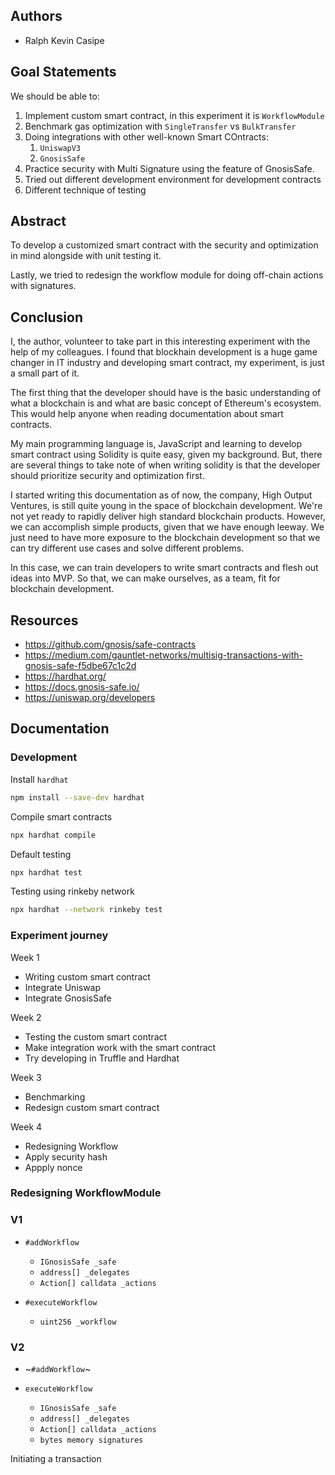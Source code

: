 ## Authors
* Ralph Kevin Casipe

## Goal Statements
We should be able to:
1. Implement custom smart contract, in this experiment it is `WorkflowModule`
2. Benchmark gas optimization with `SingleTransfer` vs `BulkTransfer`
3. Doing integrations with other well-known Smart COntracts:
   1. `UniswapV3`
   2. `GnosisSafe`
4. Practice security with Multi Signature using the feature of GnosisSafe.
5. Tried out different development environment for development contracts
6. Different technique of testing

<!-- TODO: Finish up Abstract -->
## Abstract
To develop a customized smart contract with the security and optimization in mind alongside with unit testing it.

Lastly, we tried to redesign the workflow module for doing off-chain actions with signatures.

## Conclusion
I, the author, volunteer to take part in this interesting experiment with the help of my colleagues. I found 
that blockhain development is a huge game changer in IT industry and developing smart contract, my experiment, is just a small part of it.

The first thing that the developer should have is the basic understanding of what a blockchain is and what are basic concept of Ethereum's ecosystem. This would help anyone when reading documentation about smart contracts.

My main programming language is, JavaScript and learning to develop smart contract using Solidity is quite easy, given my background. But, there are several things to take note of when writing solidity is that the developer should prioritize security and optimization first.

I started writing this documentation as of now, the company, High Output Ventures, is still quite young in the space of blockchain development. We're not yet ready to rapidly deliver high standard blockchain products. However, we can accomplish simple products, given that we have enough leeway. We just need to have more exposure to the blockchain development so that we can try different use cases and solve different problems.

In this case, we can train developers to write smart contracts and flesh out ideas into MVP. So that, we can make ourselves, as a team, fit for blockchain development.

## Resources
* https://github.com/gnosis/safe-contracts
* https://medium.com/gauntlet-networks/multisig-transactions-with-gnosis-safe-f5dbe67c1c2d
* https://hardhat.org/
* https://docs.gnosis-safe.io/
* https://uniswap.org/developers


## Documentation
### Development
Install `hardhat`
```sh
npm install --save-dev hardhat
```

Compile smart contracts
```sh
npx hardhat compile
```


Default testing
```sh
npx hardhat test
```

Testing using rinkeby network
```sh
npx hardhat --network rinkeby test
```

<!-- TODO: Complete this first -->
### Experiment journey
Week 1
- Writing custom smart contract
- Integrate Uniswap
- Integrate GnosisSafe

Week 2
- Testing the custom smart contract
- Make integration work with the smart contract
- Try developing in Truffle and Hardhat

Week 3
- Benchmarking
- Redesign custom smart contract

Week 4
- Redesigning Workflow
- Apply security hash
- Appply nonce


### Redesigning WorkflowModule
### V1
- `#addWorkflow`
  - `IGnosisSafe _safe`
  - `address[] _delegates`
  - `Action[] calldata _actions`

- `#executeWorkflow`
  - `uint256 _workflow`

### V2
- ~`#addWorkflow`~

- `executeWorkflow`
  - `IGnosisSafe _safe`
  - `address[] _delegates`
  - `Action[] calldata _actions`
  - `bytes memory signatures`

Initiating a transaction
